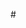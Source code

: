 #<!DOCTYPE html>
<html>
<head>
	<title> Elsa Safitri</title>
	<title>WEB SMK NEGERI KERSANA</title>
	<link rel="stylesheet" type="text/css" href="style.css">
	<script type="text/javascript">
	window.onload = function() { jam(); }
	
	function jam () {
	var e = document.getElementById('jam'),
	d = new Date (), h, m, s;
	h = d.getHours();
	m = set (d.getMinutes());
	s = set (d.getSeconds());
	
	e.innerHTML = h + ':'+ m +':' + s;
	
	setTimeout ('jam()', 1000);
	}
	
	function set(e) {
	e = e < 10 ? '0'+ e : e;
	return e;
	}
	</script>
</head>
<body>
    <div class="wrap">
	    <div class="header">
		<div class="Logo Smk N 1 Kersana.PNG">
		<img align="left" src="Logo Smk N 1 Kersana.PNG"alt="Logo Smk N 1 Kersana.PNG" "left"width="95"height="95"
		<div class="logo jateng.PNG">
		<img align="right" src="logo jateng.PNG"alt="logo jateng.PNG" "right" width="90"height="95"
	</div>
   
   
			<p><h1 style="text-align:center;">Website Sederhana SMK Negeri 1 Kersana</h1>
			<p style="text-align:center;">Kabupaten Brebes - Pemerintahan Provinsi JAWA TENGAH <br>
			    Jln. Raya Jagapura-Kersana Brebes Kode Poss 52264</p>
		</div>
		<div class="menu">
			<ul>
				<li><a href="indexx.html">Menu Home</a></li>
				<li><a href="visimisi.html">VisiMisi</a></li>
				<li><a href="Sejarah.html">Sejarah</a></li>
				<li class="dropdown"><a href="#">Jurusan</a>
				  <ul class="isi-dropdown">
				    <li><a href="tkr.html">TKR</a></li>
					<li><a href="multimedia.html">MULTIMEDIA</a></li>
					<li><a href="welding.html">WELDING</a></li>
					<li><a href="jasaboga.html">JASA BOGA</a></li>
					<li><a href="akuntansi.html">AKUNTANSI</a></li>
					<li><a href="tatabusana.html">TATA BUSANA</a></li>
					</ul>
				</li>
				<li><a href="organisasi.html">Organisasi</a></li>	
				<li><a href="lokasi.html">Lokasi</a></li>	
				<li><a href="prestasi.html">Prestasi</a></li>	
				<li><a href="pengumuman.html">Pengumuman</a></li>	
				
				<li class="dropdown"><a href="#">Data</a>
				  <ul class="isi-dropdown">
				    <li><a href="guruu.html">Identitas Guru</a></li>
					<li><a href="siswa.html">Identitas Siswa</a></li>
					</ul>
				</li>
			</ul>
		</div>
		<div class="badan">			
			<div class="sidebar">
				<p style= "text-align:center;"> Berita Terkini</p>
				<ul>
					<li><a href="#"> Prestasi Olahraga Gulat </a></li><br>
					<p>Ekstra Olahraga Gulat SMK Negeri 1 Kersana mengikuti POPDA 
					di tingkat Provinsi Jawa Tengah
					mendapatkan juara 2</p>
					<li><a href="#">Pemberitahuan Bulan Ramadhan</a></li>
					<p> Informasi tentang pelaksanaan bulan ramadhan
					di SMK Negeri 1 Kersana</p>
				</ul>
				    <p style= "text-align:center;"> <B>Kalender Pendidikan</B>
					<p style= "text-align:center;"> <B>Jam</B><br>
					<h3 style="text-align:center; font-size:20px; font-family=verdana;" id="jam"></p>
					
								
				
			</div>
			<div class="content">
			    <h1 style= "text-align:center;"> SMK Negeri 1 Kersana</h1>
				<p style= "text-align:center;"> Sekilas Info</p>
			    SMK Negeri 1 Kersana adalah satu-satunya Sekolah Menengah Kejuruan Negeri di wilayah
				Kabupaten Brebes bagian Barat berdiri pada tahun 2004
				berdasarkan SK Pendirian Nomor : 420/275 Tahun 2004 tanggal 15 Juli 2004.
			</div>
		</div>
		<div class="clear"></div>
		<div class="footer">
	    <p style= "text-align:center;">XII MULTIMEDIA C- Elsa Safitri</p>
		</div>
	</div>
</body>
</html> WEBSITE-SEDERHANA

